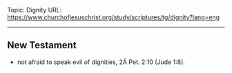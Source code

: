 Topic: Dignity
URL: https://www.churchofjesuschrist.org/study/scriptures/tg/dignity?lang=eng

---

## New Testament

- not afraid to speak evil of dignities, 2Â Pet. 2:10 (Jude 1:8).

